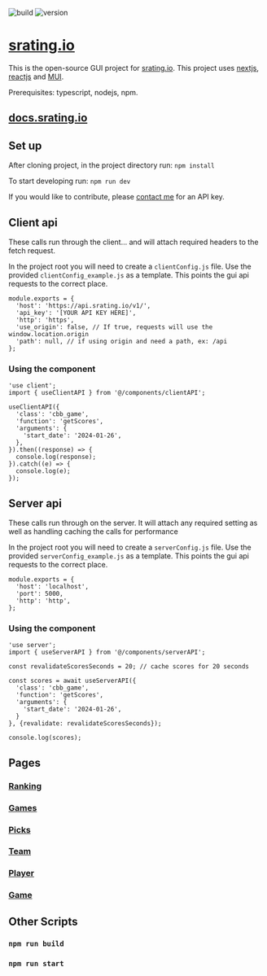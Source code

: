 ![build](https://github.com/esmalleydev/srating.io-gui/actions/workflows/build.js.yml/badge.svg)
![version](https://img.shields.io/github/package-json/v/esmalleydev/srating.io-gui)
# [srating.io](https://srating.io)

This is the open-source GUI project for [srating.io](https://srating.io). This project uses [nextjs](https://nextjs.org/), [reactjs](https://reactjs.org/) and [MUI](https://mui.com/material-ui/getting-started/overview/).

Prerequisites: typescript, nodejs, npm.

## [docs.srating.io](https://docs.srating.io)

## Set up

After cloning project, in the project directory run:
`npm install`

To start developing run:
`npm run dev`

If you would like to contribute, please [contact me](mailto:contact@srating.io) for an API key.


## Client api
These calls run through the client... and will attach required headers to the fetch request.

In the project root you will need to create a `clientConfig.js` file. Use the provided `clientConfig_example.js` as a template. This points the gui api requests to the correct place.

```
module.exports = {
  'host': 'https://api.srating.io/v1/',
  'api_key': '[YOUR API KEY HERE]',
  'http': 'https',
  'use_origin': false, // If true, requests will use the window.location.origin
  'path': null, // if using origin and need a path, ex: /api
};
```

### Using the component
```
'use client';
import { useClientAPI } from '@/components/clientAPI';

useClientAPI({
  'class': 'cbb_game',
  'function': 'getScores',
  'arguments': {
    'start_date': '2024-01-26',
  },
}).then((response) => {
  console.log(response);
}).catch((e) => {
  console.log(e);
});
```

## Server api
These calls run through on the server. It will attach any required setting as well as handling caching the calls for performance

In the project root you will need to create a `serverConfig.js` file. Use the provided `serverConfig_example.js` as a template. This points the gui api requests to the correct place.

```
module.exports = {
  'host': 'localhost',
  'port': 5000,
  'http': 'http',
};
```

### Using the component
```
'use server';
import { useServerAPI } from '@/components/serverAPI';

const revalidateScoresSeconds = 20; // cache scores for 20 seconds
  
const scores = await useServerAPI({
  'class': 'cbb_game',
  'function': 'getScores',
  'arguments': {
    'start_date': '2024-01-26',
  }
}, {revalidate: revalidateScoresSeconds});

console.log(scores);
```

## Pages

### [Ranking](app/cbb/ranking/README.md)

### [Games](app/cbb/games/README.md)

### [Picks](app/cbb/picks/README.md)

### [Team](app/cbb/team/[team_id]/README.md)

### [Player](app/cbb/player/[player_id]/README.md)

### [Game](app/cbb/games/[cbb_game_id]/README.md)

## Other Scripts

### `npm run build`

### `npm run start`



<!-- ![status](https://img.shields.io/uptimerobot/status/m793600490-481ed5a22e5d58de53fdb32a) -->
<!-- ![uptime](https://img.shields.io/uptimerobot/ratio/7/m793600490-481ed5a22e5d58de53fdb32a) -->


